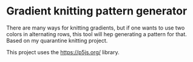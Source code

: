 # Gradient knitting pattern generator

There are many ways for knitting gradients, but if one wants to use two colors in alternating rows, this tool will hep generating a pattern for that. Based on my quarantine knitting project.

This project uses the https://p5js.org/ library.
